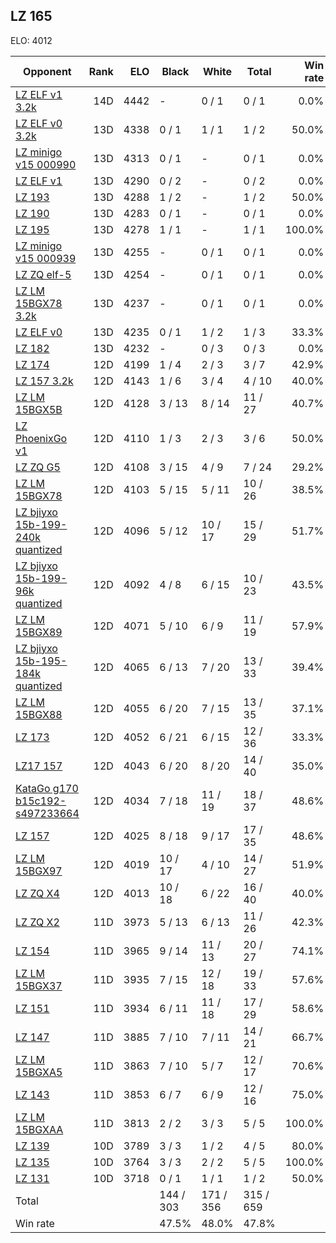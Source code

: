 ## LZ 165 ##

ELO: 4012

Opponent | Rank | ELO | Black | White | Total | Win rate
---------|-----:|----:|-------|-------|-------|-------:
[LZ ELF v1 3.2k](LZ%20ELF%20v1%203.2k.md) | 14D | 4442 | - | 0 / 1 | 0 / 1 | 0.0%
[LZ ELF v0 3.2k](LZ%20ELF%20v0%203.2k.md) | 13D | 4338 | 0 / 1 | 1 / 1 | 1 / 2 | 50.0%
[LZ minigo v15 000990](LZ%20minigo%20v15%20000990.md) | 13D | 4313 | 0 / 1 | - | 0 / 1 | 0.0%
[LZ ELF v1](LZ%20ELF%20v1.md) | 13D | 4290 | 0 / 2 | - | 0 / 2 | 0.0%
[LZ 193](LZ%20193.md) | 13D | 4288 | 1 / 2 | - | 1 / 2 | 50.0%
[LZ 190](LZ%20190.md) | 13D | 4283 | 0 / 1 | - | 0 / 1 | 0.0%
[LZ 195](LZ%20195.md) | 13D | 4278 | 1 / 1 | - | 1 / 1 | 100.0%
[LZ minigo v15 000939](LZ%20minigo%20v15%20000939.md) | 13D | 4255 | - | 0 / 1 | 0 / 1 | 0.0%
[LZ ZQ elf-5](LZ%20ZQ%20elf-5.md) | 13D | 4254 | - | 0 / 1 | 0 / 1 | 0.0%
[LZ LM 15BGX78 3.2k](LZ%20LM%2015BGX78%203.2k.md) | 13D | 4237 | - | 0 / 1 | 0 / 1 | 0.0%
[LZ ELF v0](LZ%20ELF%20v0.md) | 13D | 4235 | 0 / 1 | 1 / 2 | 1 / 3 | 33.3%
[LZ 182](LZ%20182.md) | 13D | 4232 | - | 0 / 3 | 0 / 3 | 0.0%
[LZ 174](LZ%20174.md) | 12D | 4199 | 1 / 4 | 2 / 3 | 3 / 7 | 42.9%
[LZ 157 3.2k](LZ%20157%203.2k.md) | 12D | 4143 | 1 / 6 | 3 / 4 | 4 / 10 | 40.0%
[LZ LM 15BGX5B](LZ%20LM%2015BGX5B.md) | 12D | 4128 | 3 / 13 | 8 / 14 | 11 / 27 | 40.7%
[LZ PhoenixGo v1](LZ%20PhoenixGo%20v1.md) | 12D | 4110 | 1 / 3 | 2 / 3 | 3 / 6 | 50.0%
[LZ ZQ G5](LZ%20ZQ%20G5.md) | 12D | 4108 | 3 / 15 | 4 / 9 | 7 / 24 | 29.2%
[LZ LM 15BGX78](LZ%20LM%2015BGX78.md) | 12D | 4103 | 5 / 15 | 5 / 11 | 10 / 26 | 38.5%
[LZ bjiyxo 15b-199-240k quantized](LZ%20bjiyxo%2015b-199-240k%20quantized.md) | 12D | 4096 | 5 / 12 | 10 / 17 | 15 / 29 | 51.7%
[LZ bjiyxo 15b-199-96k quantized](LZ%20bjiyxo%2015b-199-96k%20quantized.md) | 12D | 4092 | 4 / 8 | 6 / 15 | 10 / 23 | 43.5%
[LZ LM 15BGX89](LZ%20LM%2015BGX89.md) | 12D | 4071 | 5 / 10 | 6 / 9 | 11 / 19 | 57.9%
[LZ bjiyxo 15b-195-184k quantized](LZ%20bjiyxo%2015b-195-184k%20quantized.md) | 12D | 4065 | 6 / 13 | 7 / 20 | 13 / 33 | 39.4%
[LZ LM 15BGX88](LZ%20LM%2015BGX88.md) | 12D | 4055 | 6 / 20 | 7 / 15 | 13 / 35 | 37.1%
[LZ 173](LZ%20173.md) | 12D | 4052 | 6 / 21 | 6 / 15 | 12 / 36 | 33.3%
[LZ17 157](LZ17%20157.md) | 12D | 4043 | 6 / 20 | 8 / 20 | 14 / 40 | 35.0%
[KataGo g170 b15c192-s497233664](KataGo%20g170%20b15c192-s497233664.md) | 12D | 4034 | 7 / 18 | 11 / 19 | 18 / 37 | 48.6%
[LZ 157](LZ%20157.md) | 12D | 4025 | 8 / 18 | 9 / 17 | 17 / 35 | 48.6%
[LZ LM 15BGX97](LZ%20LM%2015BGX97.md) | 12D | 4019 | 10 / 17 | 4 / 10 | 14 / 27 | 51.9%
[LZ ZQ X4](LZ%20ZQ%20X4.md) | 12D | 4013 | 10 / 18 | 6 / 22 | 16 / 40 | 40.0%
[LZ ZQ X2](LZ%20ZQ%20X2.md) | 11D | 3973 | 5 / 13 | 6 / 13 | 11 / 26 | 42.3%
[LZ 154](LZ%20154.md) | 11D | 3965 | 9 / 14 | 11 / 13 | 20 / 27 | 74.1%
[LZ LM 15BGX37](LZ%20LM%2015BGX37.md) | 11D | 3935 | 7 / 15 | 12 / 18 | 19 / 33 | 57.6%
[LZ 151](LZ%20151.md) | 11D | 3934 | 6 / 11 | 11 / 18 | 17 / 29 | 58.6%
[LZ 147](LZ%20147.md) | 11D | 3885 | 7 / 10 | 7 / 11 | 14 / 21 | 66.7%
[LZ LM 15BGXA5](LZ%20LM%2015BGXA5.md) | 11D | 3863 | 7 / 10 | 5 / 7 | 12 / 17 | 70.6%
[LZ 143](LZ%20143.md) | 11D | 3853 | 6 / 7 | 6 / 9 | 12 / 16 | 75.0%
[LZ LM 15BGXAA](LZ%20LM%2015BGXAA.md) | 11D | 3813 | 2 / 2 | 3 / 3 | 5 / 5 | 100.0%
[LZ 139](LZ%20139.md) | 10D | 3789 | 3 / 3 | 1 / 2 | 4 / 5 | 80.0%
[LZ 135](LZ%20135.md) | 10D | 3764 | 3 / 3 | 2 / 2 | 5 / 5 | 100.0%
[LZ 131](LZ%20131.md) | 10D | 3718 | 0 / 1 | 1 / 1 | 1 / 2 | 50.0%
Total | | | 144 / 303 | 171 / 356 | 315 / 659 | 
Win rate| | | 47.5% | 48.0% | 47.8% | 
